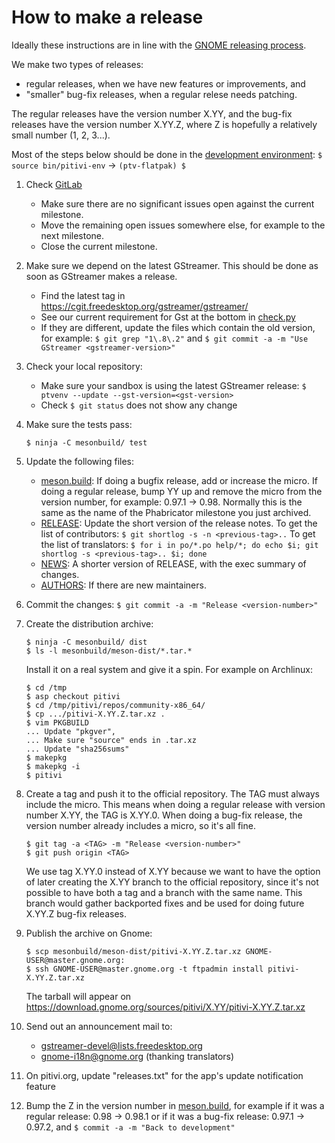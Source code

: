 # How to make a release

Ideally these instructions are in line with the [GNOME releasing process](https://live.gnome.org/MaintainersCorner/Releasing).

We make two types of releases:
- regular releases, when we have new features or improvements, and
- "smaller" bug-fix releases, when a regular relese needs patching.

The regular releases have the version number X.YY, and the bug-fix
releases have the version number X.YY.Z, where Z is hopefully a relatively small
number (1, 2, 3...).

Most of the steps below should be done in the [development environment](HACKING.md): `$ source bin/pitivi-env` -> `(ptv-flatpak) $`

1. Check [GitLab](https://gitlab.gnome.org/GNOME/pitivi/milestones)
    * Make sure there are no significant issues open against the current milestone.
    * Move the remaining open issues somewhere else, for example to the next milestone.
    * Close the current milestone.

2. Make sure we depend on the latest GStreamer. This should be done as soon as GStreamer makes a release.
    * Find the latest tag in https://cgit.freedesktop.org/gstreamer/gstreamer/
    * See our current requirement for Gst at the bottom in [check.py](../pitivi/check.py)
    * If they are different, update the files which contain the old version, for example: `$ git grep "1\.8\.2"` and `$ git commit -a -m "Use GStreamer <gstreamer-version>"`

3. Check your local repository:
    * Make sure your sandbox is using the latest GStreamer release: `$ ptvenv --update --gst-version=<gst-version>`
    * Check `$ git status` does not show any change

4. Make sure the tests pass:
   ```
   $ ninja -C mesonbuild/ test
   ```
 <!-- * `$ make validate` FIXME! -->

5. Update the following files:
    * [meson.build](https://gitlab.gnome.org/GNOME/pitivi/blob/master/meson.build):
If doing a bugfix release, add or increase the micro.
If doing a regular release, bump YY up and remove the micro from
the version number, for example: 0.97.1 -> 0.98. Normally this is the
same as the name of the Phabricator milestone you just archived.
     * [RELEASE](https://gitlab.gnome.org/GNOME/pitivi/blob/master/RELEASE):
Update the short version of the release notes.
To get the list of contributors: `$ git shortlog -s -n <previous-tag>..`
To get the list of translators: `$ for i in po/*.po help/*; do echo $i; git shortlog -s <previous-tag>.. $i; done`
     * [NEWS](https://gitlab.gnome.org/GNOME/pitivi/blob/master/NEWS):
A shorter version of RELEASE, with the exec summary of changes.
     * [AUTHORS](https://gitlab.gnome.org/GNOME/pitivi/blob/master/AUTHORS):
If there are new maintainers.

6. Commit the changes: `$ git commit -a -m "Release <version-number>"`

7. Create the distribution archive:
   ```
   $ ninja -C mesonbuild/ dist
   $ ls -l mesonbuild/meson-dist/*.tar.*
   ```
   Install it on a real system and give it a spin. For example on Archlinux:
   ```
   $ cd /tmp
   $ asp checkout pitivi
   $ cd /tmp/pitivi/repos/community-x86_64/
   $ cp .../pitivi-X.YY.Z.tar.xz .
   $ vim PKGBUILD
   ... Update "pkgver",
   ... Make sure "source" ends in .tar.xz
   ... Update "sha256sums"
   $ makepkg
   $ makepkg -i
   $ pitivi
   ```

8. Create a tag and push it to the official repository. The TAG must always include the micro. This means when doing a regular release with version number X.YY, the TAG is X.YY.0. When doing a bug-fix release, the version number already includes a micro, so it's all fine.
   ```
   $ git tag -a <TAG> -m "Release <version-number>"
   $ git push origin <TAG>
   ```
   We use tag X.YY.0 instead of X.YY because we want to have the option of later creating the X.YY branch to the official repository, since it's not possible to have both a tag and a branch with the same name. This branch would gather backported fixes and be used for doing future X.YY.Z bug-fix releases.

9. Publish the archive on Gnome:
   ```
   $ scp mesonbuild/meson-dist/pitivi-X.YY.Z.tar.xz GNOME-USER@master.gnome.org:
   $ ssh GNOME-USER@master.gnome.org -t ftpadmin install pitivi-X.YY.Z.tar.xz
   ```
   The tarball will appear on https://download.gnome.org/sources/pitivi/X.YY/pitivi-X.YY.Z.tar.xz

10. Send out an announcement mail to:
    * gstreamer-devel@lists.freedesktop.org
    * gnome-i18n@gnome.org (thanking translators)

11. On pitivi.org, update "releases.txt" for the app's update notification feature

12. Bump the Z in the version number in [meson.build](https://gitlab.gnome.org/GNOME/pitivi/blob/master/meson.build), for example if it was a regular release: 0.98 -> 0.98.1 or if it was a bug-fix release: 0.97.1 -> 0.97.2, and `$ commit -a -m "Back to development"`
